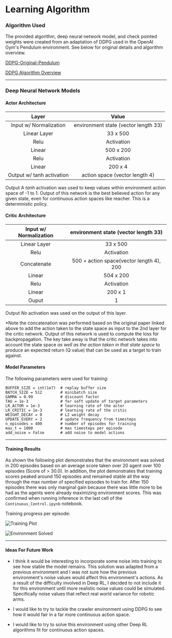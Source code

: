 # Learning Algorithm

### Algorithm Used

The provided algorithm, deep neural network model, and check pointed weights were created from
an adaptation of DDPG used in the OpenAI Gym's Pendulum environment. See below for original details and algorithm overview.

[DDPG-Original-Pendulum](https://github.com/udacity/deep-reinforcement-learning/tree/master/ddpg-pendulum)

[DDPG Algorithm Overview](https://spinningup.openai.com/en/latest/algorithms/ddpg.html)

---

### Deep Neural Network Models

#### Actor Architecture

|Layer|Value|
|:-----:|:---:|
|Input w/ Normalization|environment state (vector length 33)|
|Linear Layer|33 x 500|
|Relu|Activation|
|Linear|500 x 200|
|Relu|Activation|
|Linear|200 x 4|
|Output w/ tanh activation|action space (vector length 4)|

Output
A *tanh* activation was used to keep values within environment action space of -1 to 1.
Output of this network is the best believed action for any given state, even for continuous action spaces like reacher. This is a deterministic policy.

#### Critic Architecture

|Input w/ Normalization|environment state (vector length 33)|
|:-----:|:---:|
|Linear Layer|33 x 500|
|Relu|Activation|
|Concatenate|500 + action space(vector length 4), 200|
|Linear|504 x 200|
|Relu|Activation|
|Linear|200 x 1|
|Ouput|1|

Output
*No* activation was used on the output of this layer.

*Note the concatenation was performed based on the original paper linked above to add the action
taken to the state space as input to the 2nd layer for the critic network.
Output of this network is used to compute the loss for backpropagation. The key take away is that the critic network takes into account the state space *as well as the action taken in that state space* to produce an expected return (Q value) that can be used as a target to train against.

#### Model Parameters

The following parameters were used for training:


```
BUFFER_SIZE = int(1e7)  # replay buffer size
BATCH_SIZE = 512        # minibatch size
GAMMA = 0.99            # discount factor
TAU = 1e-3              # for soft update of target parameters
LR_ACTOR = 1e-3         # learning rate of the actor
LR_CRITIC = 1e-3        # learning rate of the critic
WEIGHT_DECAY = 0        # L2 weight decay
UPDATE_EVERY = 2        # update frequency from timesteps
n_episodes = 400        # number of episodes for training
max_t = 1000            # max timesteps per episode
add_noise = False       # add noise to model actions
```

---

#### Training Results

As shown the following plot demonstrates that the environment was solved in 200 episodes based on an average score taken over 20 agent over 100 episodes (Score of > 30.0). In addition, the plot demonstrates that training scores peaked around 150 episodes and remained stable all the way through the max number of specified episodes to train for. After 150 episodes there was only marginal gain because there was little more to be had as the agents were already maximizing environment scores. This was confirmed when running inference in the last cell of the `Continuous_Control.ipynb` notebook.

Training progress per episode:

![Training Plot](training-plot.png)

![Environment Solved](environment-solved-status.png)

---

#### Ideas For Future Work

- I think it would be interesting to incorporate some noise into training to see how stable the model remains. This solution was adapted from a previous environment and I was not sure how the previous environment's noise values would affect this environment's actions. As a result of the difficulty involved in Deep RL, I decided to not include it for this environment until more realistic noise values could be simulated. Specifically noise values that reflect real world variance for robotic arms.

- I would like to try to tackle the crawler environment using DDPG to see how it would fair in a far more continuous action space.

- I would like to try to solve this environment using other Deep RL algorithms fit for continuous action spaces.